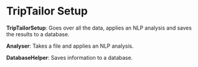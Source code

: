 # TripTailor Setup

**TripTailorSetup**: Goes over all the data, applies an NLP analysis and saves the results to a database.

**Analyser**: Takes a file and applies an NLP analysis.

**DatabaseHelper**: Saves information to a database.
